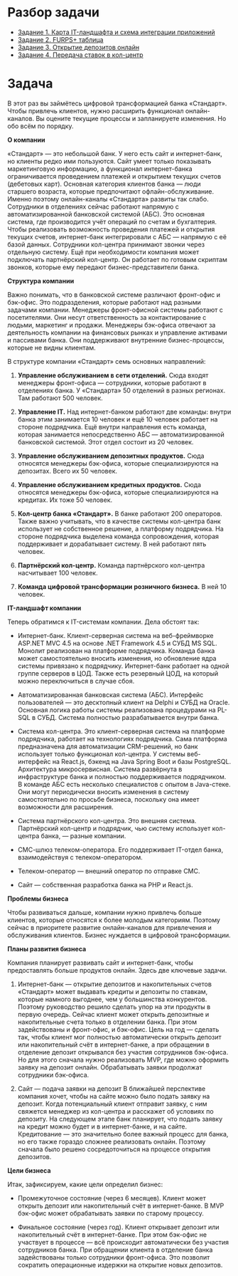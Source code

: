 # Разбор задачи

- [Задание 1. Карта IT-ландшафта и схема интеграции приложений](./Task1/README.md)
- [Задание 2. FURPS+ таблица](./Task2/README.md)
- [Задание 3. Открытие депозитов онлайн](./Task3/README.md)
- [Задание 4. Передача ставок в кол-центр](./Task4/README.md)

# Задача

В этот раз вы займётесь цифровой трансформацией банка «Стандарт». Чтобы привлечь клиентов, нужно расширить функционал онлайн-каналов. Вы оцените текущие процессы и запланируете изменения. Но обо всём по порядку.

**О компании**

«Стандарт» — это небольшой банк. У него есть сайт и интернет-банк, но клиенты редко ими пользуются. Сайт умеет только показывать маркетинговую информацию, а функционал интернет-банка ограничивается проведением платежей и открытием текущих счетов (дебетовых карт). 
Основная категория клиентов банка — люди старшего возраста, которые предпочитают офлайн-обслуживание. Именно поэтому онлайн-каналы «Стандарта» развиты так слабо.
Сотрудники в отделениях сейчас работают напрямую с автоматизированной банковской системой (АБС). Это основная система, где производится учёт операций по счетам и бухгалтерия. Чтобы реализовать возможность проведения платежей и открытия текущих счетов, интернет-банк интегрировали с АБС — напрямую с её базой данных.
Сотрудники кол-центра принимают звонки через отдельную систему. Ещё при необходимости компания может подключать партнёрский кол-центр. Он работает по готовым скриптам звонков, которые ему передают бизнес-представители банка.

**Структура компании**

Важно понимать, что в банковской системе различают фронт-офис и бэк-офис. Это подразделения, которые работают над разными задачами компании. Менеджеры фронт-офисной системы работают с посетителями. Они несут ответственность за контактирование с людьми, маркетинг и продажи. Менеджеры бэк-офиса отвечают за деятельность компании на финансовых рынках и управление активами и пассивами банка. Они поддерживают внутренние бизнес-процессы, которые не видны клиентам.

В структуре компании «Стандарт» семь основных направлений:
1. **Управление обслуживанием в сети отделений.** Сюда входят менеджеры фронт-офиса — сотрудники, которые работают в отделениях банка. У «Стандарта» 50 отделений в разных регионах. Там работают 500 человек.

2. **Управление IT.** Над интернет-банком работают две команды: внутри банка этим занимается 10 человек и ещё 10 человек работает на стороне подрядчика. Ещё внутри направления есть команда, которая занимается непосредственно АБС — автоматизированной банковской системой. Этот отдел состоит из 20 человек.

3. **Управление обслуживанием депозитных продуктов.** Сюда относятся менеджеры бэк-офиса, которые специализируются на депозитах. Всего их 50 человек.

4. **Управление обслуживанием кредитных продуктов.** Сюда относятся менеджеры бэк-офиса, которые специализируются на кредитах. Их тоже 50 человек.

5. **Кол-центр банка «Стандарт».** В банке работают 200 операторов. Также важно учитывать, что в качестве системы кол-центра банк использует не собственное решение, а платформу подрядчика. На стороне подрядчика выделена команда сопровождения, которая поддерживает и дорабатывает систему. В ней работают пять человек.

6. **Партнёрский кол-центр.** Команда партнёрского кол-центра насчитывает 100 человек.

7. **Команда цифровой трансформации розничного бизнеса.** В ней 10 человек.


**IT-ландшафт компании** 

Теперь обратимся к IT-системам компании. Дела обстоят так:
- Интернет-банк. Клиент-серверная система на веб-фреймворке ASP.NET MVC 4.5 на основе .NET Framework 4.5 и СУБД MS SQL. Монолит реализован на платформе подрядчика. Команда банка может самостоятельно вносить изменения, но обновление ядра системы привязано к подрядчику. Интернет-банк работает на одной группе серверов в ЦОД. Также есть резервный ЦОД, на который можно переключиться в случае сбоя.

- Автоматизированная банковская система (АБС). Интерфейс пользователей — это десктопный клиент на Delphi и СУБД на Oracle. Основная логика работы системы реализована процедурами на PL-SQL в СУБД. Система полностью разрабатывается внутри банка.

- Система кол-центра. Это клиент-серверная система на платформе подрядчика, работает на технологиях подрядчика. Сама платформа предназначена для автоматизации CRM-решений, но банк использует только функционал кол-центра. У системы веб-интерфейс на React.js, бэкенд на Java Spring Boot и базы PostgreSQL. Архитектура микросервисная.
Система развёрнута в инфраструктуре банка и полностью поддерживается подрядчиком. В команде АБС есть несколько специалистов с опытом в Java-стеке. Они могут периодически вносить изменения в систему самостоятельно по просьбе бизнеса, поскольку она имеет возможности для расширения.

- Система партнёрского кол-центра. Это внешняя система. Партнёрский кол-центр и подрядчик, чью систему использует кол-центра банка, — разные компании.

- СМС-шлюз телеком-оператора. Его поддерживает IT-отдел банка, взаимодействуя с телеком-оператором.

- Телеком-оператор — внешний оператор по отправке СМС.

- Сайт — собственная разработка банка на PHP и React.js.

**Проблемы бизнеса**

Чтобы развиваться дальше, компании нужно привлечь больше клиентов, которые относятся к более молодым категориям. Поэтому сейчас в приоритете развитие онлайн-каналов для привлечения и обслуживания клиентов. Бизнес нуждается в цифровой трансформации.


**Планы развития бизнеса**

Компания планирует развивать сайт и интернет-банк, чтобы предоставлять больше продуктов онлайн. Здесь две ключевые задачи.

1. Интернет-банк — открытие депозитов и накопительных счетов
«Стандарт» может выдавать кредиты и депозиты по ставкам, которые намного выгоднее, чем у большинства конкурентов. Поэтому руководство решило сделать упор на эти продукты в первую очередь.
Сейчас клиент может открыть депозитные и накопительные счета только в отделении банка. При этом задействованы и фронт-офис, и бэк-офис.
Цель на год — сделать так, чтобы клиент мог полностью автоматически открыть депозит или накопительный счёт в интернет-банке, а при обращении в отделение депозит открывался без участия сотрудников бэк-офиса. Но для этого сначала нужно реализовать MVP, где можно оформить заявку на депозит онлайн. Обрабатывать заявки продолжат сотрудники бэк-офиса.

2. Сайт — подача заявки на депозит
В ближайшей перспективе компания хочет, чтобы на сайте можно было подать заявку на депозит. Когда потенциальный клиент отправит заявку, с ним свяжется менеджер из кол-центра и расскажет об условиях по депозиту. 
На следующем этапе банк планирует, что подать заявку на кредит можно будет и в интернет-банке, и на сайте. Кредитование — это значительно более важный процесс для банка, но его также гораздо сложнее реализовать онлайн. Поэтому сначала было решено сосредоточиться на процессе открытия депозитов.

**Цели бизнеса** 

Итак, зафиксируем, какие цели определил бизнес:
- Промежуточное состояние (через 6 месяцев). Клиент может открыть депозит или накопительный счёт в интернет-банке. В MVP бэк-офис может обрабатывать заявки по старому процессу.

- Финальное состояние (через год). Клиент открывает депозит или накопительный счёт в интернет-банке. При этом бэк-офис не участвует в процессе — всё происходит автоматически без участия сотрудников банка. При обращении клиента в отделение банка задействованы только сотрудники фронт-офиса. Это позволит сократить операционные издержки на открытие новых депозитов.
